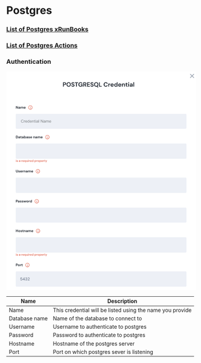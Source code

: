 # Postgres

### [List of Postgres xRunBooks](broken-reference)

### [List of Postgres Actions](https://docs.unskript.com/unskript-product-documentation/lists/action\_list#postgresql)

### Authentication

![Information needed to onboard Postgres connector](<../../.gitbook/assets/Screen Shot 2022-06-14 at 6.11.58 PM.png>)

| Name          | Description                                               |
| ------------- | --------------------------------------------------------- |
| Name          | This credential will be listed using the name you provide |
| Database name | Name of the database to connect to                        |
| Username      | Username to authenticate to postgres                      |
| Password      | Password to authenticate to postgres                      |
| Hostname      | Hostname of the postgres server                           |
| Port          | Port on which postgres sever is listening                 |
